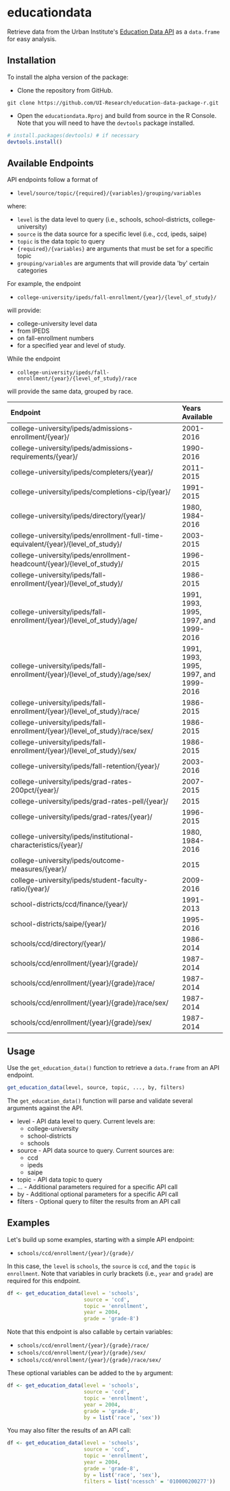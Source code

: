 
<!-- README.md is generated from README.Rmd. Please edit that file -->
educationdata
=============

Retrieve data from the Urban Institute's [Education Data API](https://ed-data-portal.urban.org/) as a `data.frame` for easy analysis.

Installation
------------

To install the alpha version of the package:

-   Clone the repository from GitHub.

`git clone https://github.com/UI-Research/education-data-package-r.git`

-   Open the `educationdata.Rproj` and build from source in the R Console. Note that you will need to have the `devtools` package installed.

``` r
# install.packages(devtools) # if necessary
devtools.install()
```

Available Endpoints
-------------------

API endpoints follow a format of

-   `level/source/topic/{required}/{variables}/grouping/variables`

where:

-   `level` is the data level to query (i.e., schools, school-districts, college-university)
-   `source` is the data source for a specific level (i.e., ccd, ipeds, saipe)
-   `topic` is the data topic to query
-   `{required}/{variables}` are arguments that must be set for a specific topic
-   `grouping/variables` are arguments that will provide data 'by' certain categories

For example, the endpoint

-   `college-university/ipeds/fall-enrollment/{year}/{level_of_study}/`

will provide:

-   college-university level data
-   from IPEDS
-   on fall-enrollment numbers
-   for a specified year and level of study.

While the endpoint

-   `college-university/ipeds/fall-enrollment/{year}/{level_of_study}/race`

will provide the same data, grouped by race.

| Endpoint                                                                            | Years Available                       |
|:------------------------------------------------------------------------------------|:--------------------------------------|
| college-university/ipeds/admissions-enrollment/{year}/                              | 2001-2016                             |
| college-university/ipeds/admissions-requirements/{year}/                            | 1990-2016                             |
| college-university/ipeds/completers/{year}/                                         | 2011-2015                             |
| college-university/ipeds/completions-cip/{year}/                                    | 1991-2015                             |
| college-university/ipeds/directory/{year}/                                          | 1980, 1984-2016                       |
| college-university/ipeds/enrollment-full-time-equivalent/{year}/{level\_of\_study}/ | 2003-2015                             |
| college-university/ipeds/enrollment-headcount/{year}/{level\_of\_study}/            | 1996-2015                             |
| college-university/ipeds/fall-enrollment/{year}/{level\_of\_study}/                 | 1986-2015                             |
| college-university/ipeds/fall-enrollment/{year}/{level\_of\_study}/age/             | 1991, 1993, 1995, 1997, and 1999-2016 |
| college-university/ipeds/fall-enrollment/{year}/{level\_of\_study}/age/sex/         | 1991, 1993, 1995, 1997, and 1999-2016 |
| college-university/ipeds/fall-enrollment/{year}/{level\_of\_study}/race/            | 1986-2015                             |
| college-university/ipeds/fall-enrollment/{year}/{level\_of\_study}/race/sex/        | 1986-2015                             |
| college-university/ipeds/fall-enrollment/{year}/{level\_of\_study}/sex/             | 1986-2015                             |
| college-university/ipeds/fall-retention/{year}/                                     | 2003-2016                             |
| college-university/ipeds/grad-rates-200pct/{year}/                                  | 2007-2015                             |
| college-university/ipeds/grad-rates-pell/{year}/                                    | 2015                                  |
| college-university/ipeds/grad-rates/{year}/                                         | 1996-2015                             |
| college-university/ipeds/institutional-characteristics/{year}/                      | 1980, 1984-2016                       |
| college-university/ipeds/outcome-measures/{year}/                                   | 2015                                  |
| college-university/ipeds/student-faculty-ratio/{year}/                              | 2009-2016                             |
| school-districts/ccd/finance/{year}/                                                | 1991-2013                             |
| school-districts/saipe/{year}/                                                      | 1995-2016                             |
| schools/ccd/directory/{year}/                                                       | 1986-2014                             |
| schools/ccd/enrollment/{year}/{grade}/                                              | 1987-2014                             |
| schools/ccd/enrollment/{year}/{grade}/race/                                         | 1987-2014                             |
| schools/ccd/enrollment/{year}/{grade}/race/sex/                                     | 1987-2014                             |
| schools/ccd/enrollment/{year}/{grade}/sex/                                          | 1987-2014                             |

Usage
-----

Use the `get_education_data()` function to retrieve a `data.frame` from an API endpoint.

``` r
get_education_data(level, source, topic, ..., by, filters)
```

The `get_education_data()` function will parse and validate several arguments against the API.

-   level - API data level to query. Current levels are:
    -   college-university
    -   school-districts
    -   schools
-   source - API data source to query. Current sources are:
    -   ccd
    -   ipeds
    -   saipe
-   topic - API data topic to query
-   ... - Additional parameters required for a specific API call
-   by - Additional optional parameters for a specific API call
-   filters - Optional query to filter the results from an API call

Examples
--------

Let's build up some examples, starting with a simple API endpoint:

-   `schools/ccd/enrollment/{year}/{grade}/`

In this case, the `level` is `schools`, the `source` is `ccd`, and the `topic` is `enrollment`. Note that variables in curly brackets (i.e., `year` and `grade`) are required for this endpoint.

``` r
df <- get_education_data(level = 'schools', 
                         source = 'ccd', 
                         topic = 'enrollment', 
                         year = 2004,
                         grade = 'grade-8')
```

Note that this endpoint is also callable `by` certain variables:

-   `schools/ccd/enrollment/{year}/{grade}/race/`
-   `schools/ccd/enrollment/{year}/{grade}/sex/`
-   `schools/ccd/enrollment/{year}/{grade}/race/sex/`

These optional variables can be added to the `by` argument:

``` r
df <- get_education_data(level = 'schools', 
                         source = 'ccd', 
                         topic = 'enrollment', 
                         year = 2004,
                         grade = 'grade-8',
                         by = list('race', 'sex'))
```

You may also filter the results of an API call:

``` r
df <- get_education_data(level = 'schools', 
                         source = 'ccd', 
                         topic = 'enrollment', 
                         year = 2004,
                         grade = 'grade-8',
                         by = list('race', 'sex'),
                         filters = list('ncessch' = '010000200277'))
```
